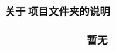 <!--
 * @Author: DSCode
 * @Date: 2020-10-27 09:20:05
 * @Copyright 2020 DSCode
 * @Open Source License: MIT
 * @LastEditTime: 2020-10-27 09:21:19
 * @FilePath: \米笙\mini-project\readme.md
 * @Description:
-->

# 关于 项目文件夹的说明

<h1 style="text-align:center">暂无</h1>

